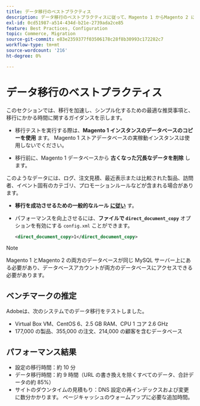 ```yaml
---
title: データ移行のベストプラクティス
description: データ移行のベストプラクティスに従って、Magento 1 からMagento 2 に正常にアップグレードします。
exl-id: 0cd51987-a514-434d-b21e-2739ada2ce85
feature: Best Practices, Configuration
topic: Commerce, Migration
source-git-commit: e83e2359377f03506178c28f8b30993c172282c7
workflow-type: tm+mt
source-wordcount: '216'
ht-degree: 0%

---
```


# データ移行のベストプラクティス

このセクションでは、移行を加速し、シンプル化するための最適な推奨事項と、移行にかかる時間に関するガイダンスを示します。

* 移行テストを実行する際は、**Magento 1 インスタンスのデータベースのコピーを使用** ます。 Magento 1 ストアデータベースの実稼動インスタンスは使用しないでください。

* 移行前に、Magento 1 データベースから **古くなった冗長なデータを削除** します。

このようなデータには、ログ、注文見積、最近表示または比較された製品、訪問者、イベント固有のカテゴリ、プロモーションルールなどが含まれる場合があります。

* **移行を成功させるための一般的なルール [ に従い](migrate-data/overview.md#migration-overview)** す。

* パフォーマンスを向上させるには、**ファイルで `direct_document_copy`** オプションを有効にする `config.xml` ことができます。

  ```xml
  <direct_document_copy>1</direct_document_copy>
  ```

>[!NOTE]
>
>Magento 1 とMagento 2 の両方のデータベースが同じ MySQL サーバー上にある必要があり、データベースアカウントが両方のデータベースにアクセスできる必要があります。

## ベンチマークの推定

Adobeは、次のシステムでのデータ移行をテストしました。

* Virtual Box VM、CentOS 6、2.5 GB RAM、CPU 1 コア 2.6 GHz
* 177,000 の製品、355,000 の注文、214,000 の顧客を含むデータベース

## パフォーマンス結果

* 設定の移行時間：約 10 分
* データ移行時間：約 9 時間（URL の書き換えを除くすべてのデータ、合計データの約 85%）
* サイトのダウンタイムの見積もり：DNS 設定の再インデックスおよび変更に数分かかります。 ページキャッシュのウォームアップに必要な追加時間。
